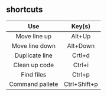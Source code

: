 ## shortcuts

|Use|Key(s)|
|:---:|:---:|
|Move line up|Alt+Up|
|Move line down|Alt+Down|
|Duplicate line|Crtl+d|
|Clean up code|Ctrl+i|
|Find files|Ctrl+p|
|Command pallete|Ctrl+Shift+p|

